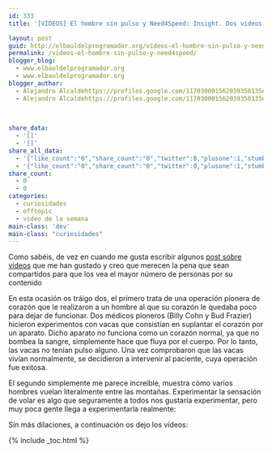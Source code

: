 ```yaml
---
id: 333
title: '[VÍDEOS] El hombre sin pulso y Need4Speed: Insight. Dos vídeos que merece la pena ver'

layout: post
guid: http://elbauldelprogramador.org/videos-el-hombre-sin-pulso-y-need4speed-insight-dos-videos-que-merece-la-pena-ver/
permalink: /videos-el-hombre-sin-pulso-y-need4speed/
blogger_blog:
  - www.elbauldelprogramador.org
  - www.elbauldelprogramador.org
blogger_author:
  - Alejandro Alcaldehttps://profiles.google.com/117030001562039350135noreply@blogger.com
  - Alejandro Alcaldehttps://profiles.google.com/117030001562039350135noreply@blogger.com

  
  
share_data:
  - '[]'
  - '[]'
share_all_data:
  - '{"like_count":"0","share_count":"0","twitter":0,"plusone":1,"stumble":0,"pinit":0,"count":1,"time":1333551732}'
  - '{"like_count":"0","share_count":"0","twitter":0,"plusone":1,"stumble":0,"pinit":0,"count":1,"time":1333551732}'
share_count:
  - 0
  - 0
categories:
  - curiosidades
  - offtopic
  - video de la semana
main-class: 'dev'
main-class: "curiosidades"
---
```

Como sabéis, de vez en cuando me gusta escribir algunos [post sobre vídeos][1] que me han gustado y creo que merecen la pena que sean compartidos para que los vea el mayor número de personas por su contenido

En esta ocasión os tráigo dos, el primero trata de una operación pionera de corazón que le realizaron a un hombre al que su corazón le quedaba poco para dejar de funcionar. Dos médicos pioneros (Billy Cohn y Bud Frazier) hicieron experimentos con vacas que consistían en suplantar el corazón por un aparato. Dicho aparato no funciona como un corazón normal, ya que no bombea la sangre, simplemente hace que fluya por el cuerpo. Por lo tanto, las vacas no tenían pulso alguno. Una vez comprobaron que las vacas vivían normalmente, se decidieron a intervenir al paciente, cuya operación fue exitosa.

El segundo simplemente me parece increíble, muestra cómo varios hombres vuelan literalmente entre las montañas. Experimentar la sensación de volar es algo que seguramente a todos nos gustaría experimentar, pero muy poca gente llega a experimentarla realmente:

Sin más dilaciones, a continuación os dejo los vídeos:

  
<!--ad-->







 [1]: /label/v%C3%ADdeos

{% include _toc.html %}

